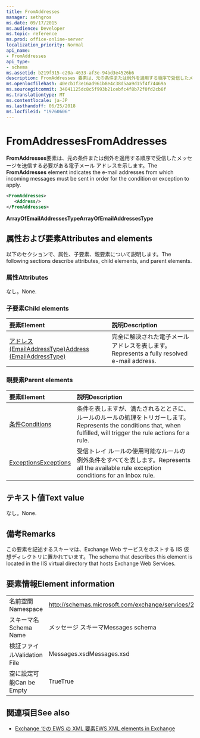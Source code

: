 ```yaml
---
title: FromAddresses
manager: sethgros
ms.date: 09/17/2015
ms.audience: Developer
ms.topic: reference
ms.prod: office-online-server
localization_priority: Normal
api_name:
- FromAddresses
api_type:
- schema
ms.assetid: b219f315-c20a-4633-af3e-94bd3e4526b6
description: FromAddresses 要素は、元の条件または例外を適用する順序で受信したメッセージを送信する必要がある電子メール アドレスを示します。
ms.openlocfilehash: 40ecb1f3e16ad961b8e4c38d5aa9d15f4f74469a
ms.sourcegitcommit: 34041125dc8c5f993b21cebfc4f8b72f0fd2cb6f
ms.translationtype: MT
ms.contentlocale: ja-JP
ms.lasthandoff: 06/25/2018
ms.locfileid: "19760606"
---
```

# <a name="fromaddresses"></a><span data-ttu-id="6c0ae-103">FromAddresses</span><span class="sxs-lookup"><span data-stu-id="6c0ae-103">FromAddresses</span></span>

<span data-ttu-id="6c0ae-104">**FromAddresses**要素は、元の条件または例外を適用する順序で受信したメッセージを送信する必要がある電子メール アドレスを示します。</span><span class="sxs-lookup"><span data-stu-id="6c0ae-104">The **FromAddresses** element indicates the e-mail addresses from which incoming messages must be sent in order for the condition or exception to apply.</span></span> 
  
```XML
<FromAddresses>
   <Address/>
</FromAddresses>
```

 <span data-ttu-id="6c0ae-105">**ArrayOfEmailAddressesType**</span><span class="sxs-lookup"><span data-stu-id="6c0ae-105">**ArrayOfEmailAddressesType**</span></span>
## <a name="attributes-and-elements"></a><span data-ttu-id="6c0ae-106">属性および要素</span><span class="sxs-lookup"><span data-stu-id="6c0ae-106">Attributes and elements</span></span>

<span data-ttu-id="6c0ae-107">以下のセクションで、属性、子要素、親要素について説明します。</span><span class="sxs-lookup"><span data-stu-id="6c0ae-107">The following sections describe attributes, child elements, and parent elements.</span></span>
  
### <a name="attributes"></a><span data-ttu-id="6c0ae-108">属性</span><span class="sxs-lookup"><span data-stu-id="6c0ae-108">Attributes</span></span>

<span data-ttu-id="6c0ae-109">なし。</span><span class="sxs-lookup"><span data-stu-id="6c0ae-109">None.</span></span>
  
### <a name="child-elements"></a><span data-ttu-id="6c0ae-110">子要素</span><span class="sxs-lookup"><span data-stu-id="6c0ae-110">Child elements</span></span>

|<span data-ttu-id="6c0ae-111">**要素**</span><span class="sxs-lookup"><span data-stu-id="6c0ae-111">**Element**</span></span>|<span data-ttu-id="6c0ae-112">**説明**</span><span class="sxs-lookup"><span data-stu-id="6c0ae-112">**Description**</span></span>|
|:-----|:-----|
|[<span data-ttu-id="6c0ae-113">アドレス (EmailAddressType)</span><span class="sxs-lookup"><span data-stu-id="6c0ae-113">Address (EmailAddressType)</span></span>](address-emailaddresstype.md) <br/> |<span data-ttu-id="6c0ae-114">完全に解決された電子メール アドレスを表します。</span><span class="sxs-lookup"><span data-stu-id="6c0ae-114">Represents a fully resolved e-mail address.</span></span>  <br/> |
   
### <a name="parent-elements"></a><span data-ttu-id="6c0ae-115">親要素</span><span class="sxs-lookup"><span data-stu-id="6c0ae-115">Parent elements</span></span>

|<span data-ttu-id="6c0ae-116">**要素**</span><span class="sxs-lookup"><span data-stu-id="6c0ae-116">**Element**</span></span>|<span data-ttu-id="6c0ae-117">**説明**</span><span class="sxs-lookup"><span data-stu-id="6c0ae-117">**Description**</span></span>|
|:-----|:-----|
|[<span data-ttu-id="6c0ae-118">条件</span><span class="sxs-lookup"><span data-stu-id="6c0ae-118">Conditions</span></span>](conditions.md) <br/> |<span data-ttu-id="6c0ae-119">条件を表しますが、満たされるとときに、ルールのルールの処理をトリガーします。</span><span class="sxs-lookup"><span data-stu-id="6c0ae-119">Represents the conditions that, when fulfilled, will trigger the rule actions for a rule.</span></span>  <br/> |
|[<span data-ttu-id="6c0ae-120">Exceptions</span><span class="sxs-lookup"><span data-stu-id="6c0ae-120">Exceptions</span></span>](exceptions.md) <br/> |<span data-ttu-id="6c0ae-121">受信トレイ ルールの使用可能なルールの例外条件をすべてを表します。</span><span class="sxs-lookup"><span data-stu-id="6c0ae-121">Represents all the available rule exception conditions for an Inbox rule.</span></span>  <br/> |
   
## <a name="text-value"></a><span data-ttu-id="6c0ae-122">テキスト値</span><span class="sxs-lookup"><span data-stu-id="6c0ae-122">Text value</span></span>

<span data-ttu-id="6c0ae-123">なし。</span><span class="sxs-lookup"><span data-stu-id="6c0ae-123">None.</span></span>
  
## <a name="remarks"></a><span data-ttu-id="6c0ae-124">備考</span><span class="sxs-lookup"><span data-stu-id="6c0ae-124">Remarks</span></span>

<span data-ttu-id="6c0ae-125">この要素を記述するスキーマは、Exchange Web サービスをホストする IIS 仮想ディレクトリに置かれています。</span><span class="sxs-lookup"><span data-stu-id="6c0ae-125">The schema that describes this element is located in the IIS virtual directory that hosts Exchange Web Services.</span></span>
  
## <a name="element-information"></a><span data-ttu-id="6c0ae-126">要素情報</span><span class="sxs-lookup"><span data-stu-id="6c0ae-126">Element information</span></span>

|||
|:-----|:-----|
|<span data-ttu-id="6c0ae-127">名前空間</span><span class="sxs-lookup"><span data-stu-id="6c0ae-127">Namespace</span></span>  <br/> |http://schemas.microsoft.com/exchange/services/2006/messages  <br/> |
|<span data-ttu-id="6c0ae-128">スキーマ名</span><span class="sxs-lookup"><span data-stu-id="6c0ae-128">Schema Name</span></span>  <br/> |<span data-ttu-id="6c0ae-129">メッセージ スキーマ</span><span class="sxs-lookup"><span data-stu-id="6c0ae-129">Messages schema</span></span>  <br/> |
|<span data-ttu-id="6c0ae-130">検証ファイル</span><span class="sxs-lookup"><span data-stu-id="6c0ae-130">Validation File</span></span>  <br/> |<span data-ttu-id="6c0ae-131">Messages.xsd</span><span class="sxs-lookup"><span data-stu-id="6c0ae-131">Messages.xsd</span></span>  <br/> |
|<span data-ttu-id="6c0ae-132">空に設定可能</span><span class="sxs-lookup"><span data-stu-id="6c0ae-132">Can be Empty</span></span>  <br/> |<span data-ttu-id="6c0ae-133">True</span><span class="sxs-lookup"><span data-stu-id="6c0ae-133">True</span></span>  <br/> |
   
## <a name="see-also"></a><span data-ttu-id="6c0ae-134">関連項目</span><span class="sxs-lookup"><span data-stu-id="6c0ae-134">See also</span></span>



- [<span data-ttu-id="6c0ae-135">Exchange での EWS の XML 要素</span><span class="sxs-lookup"><span data-stu-id="6c0ae-135">EWS XML elements in Exchange</span></span>](ews-xml-elements-in-exchange.md)

